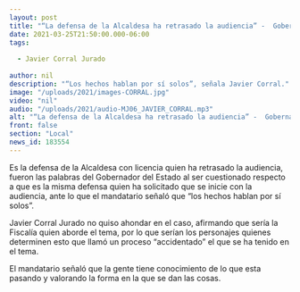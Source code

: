 ```yaml
---
layout: post
title: "“La defensa de la Alcaldesa ha retrasado la audiencia” -  Gobernador"
date: 2021-03-25T21:50:00.000-06:00
tags:
  
  - Javier Corral Jurado
  
author: nil
description: "“Los hechos hablan por sí solos”, señala Javier Corral."
image: "/uploads/2021/images-CORRAL.jpg"
video: "nil"
audio: "/uploads/2021/audio-MJ06_JAVIER_CORRAL.mp3"
alt: "“La defensa de la Alcaldesa ha retrasado la audiencia” -  Gobernador"
front: false
section: "Local"
news_id: 183554
---
```


Es la defensa de la Alcaldesa con licencia quien ha retrasado la audiencia, fueron las palabras del Gobernador del Estado al ser cuestionado respecto a que es la misma defensa quien ha solicitado que se inicie con la audiencia, ante lo que el mandatario señaló que “los hechos hablan por sí solos”.

Javier Corral Jurado no quiso ahondar en el caso, afirmando que sería la Fiscalía quien aborde el tema, por lo que serían los personajes quienes determinen esto que llamó un proceso “accidentado” el que se ha tenido en el tema.

El mandatario señaló que la gente tiene conocimiento de lo que esta pasando y valorando la forma en la que se dan las cosas.
